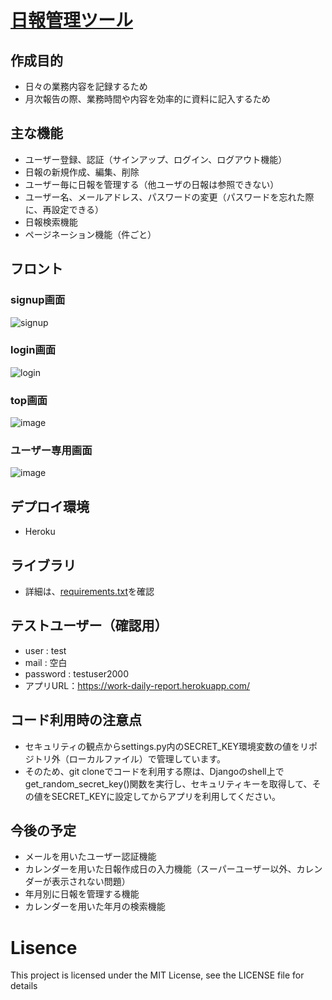 # [日報管理ツール](https://work-daily-report.herokuapp.com/)
## 作成目的
- 日々の業務内容を記録するため
- 月次報告の際、業務時間や内容を効率的に資料に記入するため

## 主な機能
- ユーザー登録、認証（サインアップ、ログイン、ログアウト機能）
- 日報の新規作成、編集、削除
- ユーザー毎に日報を管理する（他ユーザの日報は参照できない）
- ユーザー名、メールアドレス、パスワードの変更（パスワードを忘れた際に、再設定できる）
- 日報検索機能
- ページネーション機能（件ごと）

## フロント

### signup画面
![signup](https://user-images.githubusercontent.com/65697369/194267062-6cb36f2a-33c5-4b16-8b4a-a2a920247d06.png)


### login画面
![login](https://user-images.githubusercontent.com/65697369/194266840-e520516d-84b6-4a8a-ae1e-099ea2d19bc9.png)

### top画面
![image](https://user-images.githubusercontent.com/65697369/194268660-2d0075b9-4a24-4098-8fb8-0766b1fe1822.png)

### ユーザー専用画面
![image](https://user-images.githubusercontent.com/65697369/194269027-67ce7aec-10fc-4ec9-b0cb-6f966c0010d8.png)

## デプロイ環境
- Heroku

## ライブラリ
- 詳細は、[requirements.txt](https://github.com/Keito777/daily_report/blob/master/requirements.txt)を確認

## テストユーザー（確認用）
- user : test
- mail : 空白
- password : testuser2000 
- アプリURL：https://work-daily-report.herokuapp.com/

## コード利用時の注意点
- セキュリティの観点からsettings.py内のSECRET_KEY環境変数の値をリポジトリ外（ローカルファイル）で管理しています。
- そのため、git cloneでコードを利用する際は、Djangoのshell上でget_random_secret_key()関数を実行し、セキュリティキーを取得して、その値をSECRET_KEYに設定してからアプリを利用してください。

## 今後の予定
- メールを用いたユーザー認証機能
- カレンダーを用いた日報作成日の入力機能（スーパーユーザー以外、カレンダーが表示されない問題）
- 年月別に日報を管理する機能
- カレンダーを用いた年月の検索機能

# Lisence
This project is licensed under the MIT License, see the LICENSE file for details
